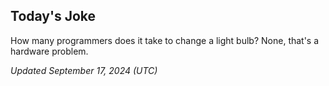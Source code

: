 ## Today's Joke
How many programmers does it take to change a light bulb? None, that's a hardware problem.

*Updated September 17, 2024 (UTC)*
